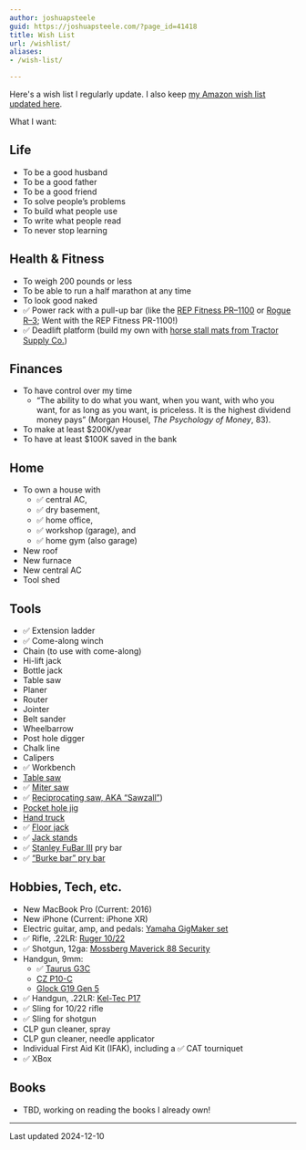 ```yaml
---
author: joshuapsteele
guid: https://joshuapsteele.com/?page_id=41418
title: Wish List
url: /wishlist/
aliases:
- /wish-list/

---
```

Here's a wish list I regularly update. I also keep [my Amazon wish list updated here](https://www.amazon.com/hz/wishlist/ls/BW0P3RTT6XVG?ref_=wl_share).

What I want:

## Life

- To be a good husband
- To be a good father
- To be a good friend
- To solve people’s problems
- To build what people use
- To write what people read
- To never stop learning

## Health & Fitness

- To weigh 200 pounds or less
- To be able to run a half marathon at any time
- To look good naked
- ✅ Power rack with a pull-up bar (like the [REP Fitness PR–1100](https://repfitness.com/collections/power-racks/products/pr-1100-power-rack) or [Rogue R–3](https://www.roguefitness.com/rogue-r-3-power-rack); Went with the REP Fitness PR-1100!)
- ✅ Deadlift platform (build my own with [horse stall mats from Tractor Supply Co.](https://www.tractorsupply.com/tsc/product/4-ft-x-6-ft-x-3-4-in-thick-rubber-stall-mat))

## Finances

- To have control over my time
  - “The ability to do what you want, when you want, with who you want, for as long as you want, is priceless. It is the highest dividend money pays” (Morgan Housel, _The Psychology of Money_, 83).
- To make at least $200K/year
- To have at least $100K saved in the bank

## Home

- To own a house with
  - ✅ central AC,
  - ✅ dry basement,
  - ✅ home office,
  - ✅ workshop (garage), and
  - ✅ home gym (also garage)
- New roof
- New furnace
- New central AC
- Tool shed

## Tools

- ✅ Extension ladder
- ✅ Come-along winch
- Chain (to use with come-along)
- Hi-lift jack
- Bottle jack
- Table saw
- Planer
- Router
- Jointer
- Belt sander
- Wheelbarrow
- Post hole digger
- Chalk line
- Calipers
- ✅ Workbench
- [Table saw](https://amzn.to/3w6X1LM)
- ✅ [Miter saw](https://amzn.to/3XzmOrA)
- ✅ [Reciprocating saw, AKA “Sawzall”](https://amzn.to/3CWkjYp))
- [Pocket hole jig](https://amzn.to/3iLeFBI)
- [Hand truck](https://www.harborfreight.com/material-handling/hand-trucks-carts-dollies/800-lb-capacity-hand-truck-58294.html)
- ✅ [Floor jack](https://www.harborfreight.com/automotive/jacks-jack-stands/floor-jacks/3-ton-low-profile-floor-jack-with-rapid-pump-red-56617.html)
- ✅ [Jack stands](https://www.harborfreight.com/automotive/jacks-jack-stands/jack-stands/6-ton-heavy-duty-ratcheting-jack-stands-black-58342.html)
- ✅ [Stanley FuBar III](https://amzn.to/3ZJ0BZT) pry bar
- ✅ [“Burke bar” pry bar](https://marshalltown.com/pro-2152-monster-pry-bar)

## Hobbies, Tech, etc.

- New MacBook Pro (Current: 2016)
- New iPhone (Current: iPhone XR)
- Electric guitar, amp, and pedals: [Yamaha GigMaker set](https://www.sweetwater.com/store/detail/GigMakEGBk--yamaha-gigmaker-electric-guitar-pack-black)
- ✅ Rifle, .22LR: [Ruger 10/22](https://www.ruger.com/products/1022/overview.html)
- ✅ Shotgun, 12ga: [Mossberg Maverick 88 Security](https://www.mossberg.com/firearms/shotguns/maverick-88.html)
- Handgun, 9mm: 
  - ✅ [Taurus G3C](https://www.taurususa.com/pistols/taurus-g3/taurus-r-g3c-tenifer-matte-black-9mm-luger-compact-12-rds)
  - [CZ P10-C](https://palmettostatearmory.com/brands/cz/pistols/p10/p10-c.html)
  - [Glock G19 Gen 5](https://palmettostatearmory.com/brands/glock/glock-19/gen-5.html)
- ✅ Handgun, .22LR: [Kel-Tec P17](https://www.keltecweapons.com/firearm/pistols/p17/)
- ✅ Sling for 10/22 rifle
- ✅ Sling for shotgun
- CLP gun cleaner, spray
- CLP gun cleaner, needle applicator
- Individual First Aid Kit (IFAK), including a ✅ CAT tourniquet
- ✅ XBox

## Books

- TBD, working on reading the books I already own!

* * *

Last updated 2024-12-10
